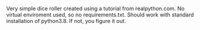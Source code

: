 Very simple dice roller created using a tutorial from realpython.com. No virtual enviroment used, so no requirements.txt. Should work with standard installation of python3.8. If not, you figure it out.
